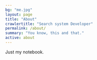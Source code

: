 ```yaml
---
bg: "me.jpg"
layout: page
title: "About"
crawlertitle: "Search system Developer"
permalink: /about/
summary: "You know, this and that."
active: about
---
```


Just my notebook.
